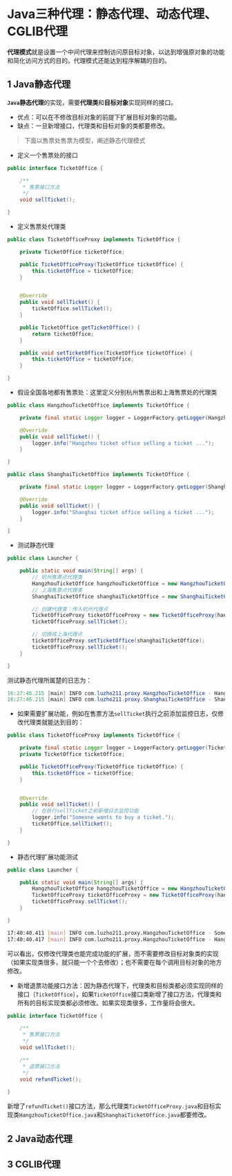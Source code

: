 # Java三种代理：静态代理、动态代理、CGLIB代理
**代理模式**就是设置一个中间代理来控制访问原目标对象，以达到增强原对象的功能和简化访问方式的目的。代理模式还能达到程序解耦的目的。
## 1 Java静态代理
**`Java`静态代理**的实现，需要**代理类**和**目标对象**实现同样的接口。

- 优点：可以在不修改目标对象的前提下扩展目标对象的功能。
- 缺点：一旦新增接口，代理类和目标对象的类都要修改。

>下面以售票处售票为模型，阐述静态代理模式

- 定义一个售票处的接口

```java
public interface TicketOffice {

    /**
     * 售票接口方法
     */
    void sellTicket();

}
```

- 定义售票处代理类

```java
public class TicketOfficeProxy implements TicketOffice {

    private TicketOffice ticketOffice;

    public TicketOfficeProxy(TicketOffice ticketOffice) {
        this.ticketOffice = ticketOffice;
    }


    @Override
    public void sellTicket() {
        ticketOffice.sellTicket();
    }

    public TicketOffice getTicketOffice() {
        return ticketOffice;
    }

    public void setTicketOffice(TicketOffice ticketOffice) {
        this.ticketOffice = ticketOffice;
    }

}
```

- 假设全国各地都有售票处：这里定义分别杭州售票出和上海售票处的代理类

```java
public class HangzhouTicketOffice implements TicketOffice {

    private final static Logger logger = LoggerFactory.getLogger(HangzhouTicketOffice.class);

    @Override
    public void sellTicket() {
        logger.info("Hangzhou ticket office selling a ticket ...");
    }

}
```

```java
public class ShanghaiTicketOffice implements TicketOffice {

    private final static Logger logger = LoggerFactory.getLogger(ShanghaiTicketOffice.class);

    @Override
    public void sellTicket() {
        logger.info("Shanghai ticket office selling a ticket ...");
    }

}
```

- 测试静态代理

```java
public class Launcher {

    public static void main(String[] args) {
        // 杭州售票点代理类
        HangzhouTicketOffice hangzhouTicketOffice = new HangzhouTicketOffice();
        // 上海售票点代理类
        ShanghaiTicketOffice shanghaiTicketOffice = new ShanghaiTicketOffice();

        // 创建代理类：传入杭州代理点
        TicketOfficeProxy ticketOfficeProxy = new TicketOfficeProxy(hangzhouTicketOffice);
        ticketOfficeProxy.sellTicket();

        // 切换成上海代理点
        ticketOfficeProxy.setTicketOffice(shanghaiTicketOffice);
        ticketOfficeProxy.sellTicket();
    }

}
```

测试静态代理所属楚的日志为：

```java
16:27:46.215 [main] INFO com.luzho211.proxy.HangzhouTicketOffice - Hangzhou ticket office selling a ticket ...
16:27:46.215 [main] INFO com.luzho211.proxy.ShanghaiTicketOffice - Shanghai ticket office selling a ticket ...
```

- 如果需要扩展功能，例如在售票方法`sellTicket`执行之前添加监控日志，仅修改代理类就能达到目的：

```java
public class TicketOfficeProxy implements TicketOffice {

    private final static Logger logger = LoggerFactory.getLogger(TicketOfficeProxy.class);
    private TicketOffice ticketOffice;

    public TicketOfficeProxy(TicketOffice ticketOffice) {
        this.ticketOffice = ticketOffice;
    }


    @Override
    public void sellTicket() {
        // 在执行sellTicket之前新增日志监控功能
        logger.info("Someone wants to buy a ticket.");
        ticketOffice.sellTicket();
    }

}
```

- 静态代理扩展功能测试

```java
public class Launcher {

    public static void main(String[] args) {
        HangzhouTicketOffice hangzhouTicketOffice = new HangzhouTicketOffice();
        TicketOfficeProxy ticketOfficeProxy = new TicketOfficeProxy(hangzhouTicketOffice);
        ticketOfficeProxy.sellTicket();
    }

}
```

```bash
17:40:40.411 [main] INFO com.luzho211.proxy.HangzhouTicketOffice - Someone wants to buy a ticket.
17:40:40.417 [main] INFO com.luzho211.proxy.HangzhouTicketOffice - Hangzhou ticket office selling a ticket ...
```

可以看出，仅修改代理类也能完成功能的扩展，而不需要修改目标对象类的实现（如果实现类很多，就只能一个个去修改）；也不需要在每个调用目标对象的地方修改。

- 新增退票功能接口方法：因为静态代理下，代理类和目标类都必须实现同样的接口（`TicketOffice`），如果`TicketOffice`接口类新增了接口方法，代理类和所有的目标实现类都必须修改。如果实现类很多，工作量将会很大。

```java
public interface TicketOffice {

    /**
     * 售票接口方法
     */
    void sellTicket();

    /**
     * 退票接口方法
     */
    void refundTicket();
    
}
```

新增了`refundTicket()`接口方法，那么代理类`TicketOfficeProxy.java`和目标实现类`HangzhouTicketOffice.java`和`ShanghaiTicketOffice.java`都要修改。

## 2 Java动态代理

## 3 CGLIB代理
